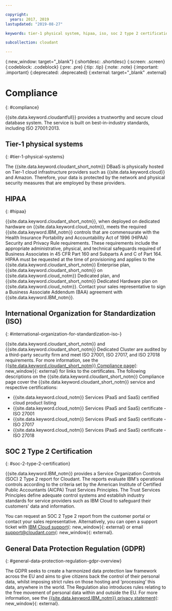 ```yaml
---

copyright:
  years: 2017, 2019
lastupdated: "2019-08-27"

keywords: tier-1 physical system, hipaa, iso, soc 2 type 2 certification, gdpr

subcollection: cloudant

---
```


{:new_window: target="_blank"}
{:shortdesc: .shortdesc}
{:screen: .screen}
{:codeblock: .codeblock}
{:pre: .pre}
{:tip: .tip}
{:note: .note}
{:important: .important}
{:deprecated: .deprecated}
{:external: target="_blank" .external}

<!-- Acrolinx: 2018-11-02 -->

# Compliance
{: #compliance}

{{site.data.keyword.cloudantfull}} provides a trustworthy and secure cloud database system.
The service is built on best-in-industry standards,
including ISO 27001:2013.

## Tier-1 physical systems
{: #tier-1-physical-systems}

The {{site.data.keyword.cloudant_short_notm}} DBaaS is physically hosted
on Tier-1 cloud infrastructure providers such as {{site.data.keyword.cloud}} and Amazon.
Therefore,
your data is protected by the network and physical security measures that are employed by these providers.

## HIPAA
{: #hipaa}

{{site.data.keyword.cloudant_short_notm}}, when deployed on dedicated hardware on {{site.data.keyword.cloud_notm}}, 
meets the required {{site.data.keyword.IBM_notm}} controls that are commensurate with the Health Insurance Portability and Accountability Act of 1996 (HIPAA) Security and Privacy Rule requirements. These requirements 
include the appropriate administrative, physical, and technical safeguards required of Business 
Associates in 45 CFR Part 160 and Subparts A and C of Part 164. HIPAA must be requested at the 
time of provisioning and applies to the {{site.data.keyword.cloudant_short_notm}} Enterprise plan, 
{{site.data.keyword.cloudant_short_notm}} on {{site.data.keyword.cloud_notm}} Dedicated plan, 
and {{site.data.keyword.cloudant_short_notm}} Dedicated Hardware plan on {{site.data.keyword.cloud_notm}}. Contact your sales representative to sign a Business Associate Addendum (BAA) agreement with {{site.data.keyword.IBM_notm}}.

## International Organization for Standardization (ISO)
{: #international-organization-for-standardization-iso-}

{{site.data.keyword.cloudant_short_notm}} and {{site.data.keyword.cloudant_short_notm}} Dedicated Cluster are audited by a third-party security firm and meet ISO 27001, ISO 27017, and ISO 27018 requirements. For more information, see the [{{site.data.keyword.cloudant_short_notm}} Compliance page]( https://www.ibm.com/cloud/compliance){: new_window}{: external} for links to the certificates. The following descriptions on the {{site.data.keyword.cloudant_short_notm}} Compliance page cover the {{site.data.keyword.cloudant_short_notm}} service and respective certifications:
 
- {{site.data.keyword.cloud_notm}} Services (PaaS and SaaS) certified cloud product listing
- {{site.data.keyword.cloud_notm}} Services (PaaS and SaaS) certificate - ISO 27001
- {{site.data.keyword.cloud_notm}} Services (PaaS and SaaS) certificate - ISO 27017
- {{site.data.keyword.cloud_notm}} Services (PaaS and SaaS) certificate - ISO 27018

## SOC 2 Type 2 Certification
{: #soc-2-type-2-certification}

{{site.data.keyword.IBM_notm}} provides a Service Organization Controls (SOC) 2 Type 2 report 
for Cloudant. The reports evaluate IBM's operational controls according to the criteria set 
by the American Institute of Certified Public Accountants (AICPA) Trust Services Principles. 
The Trust Services Principles define adequate control systems and establish industry standards 
for service providers such as IBM Cloud to safeguard their customers' data and information.

You can request an SOC 2 Type 2 report from the customer portal 
or contact your sales representative. Alternatively, you can open 
a support ticket with 
[IBM Cloud support](https://www.ibm.com/cloud/support){: new_window}{: external} 
or email 
[support@cloudant.com](mailto:support@cloudant.com){: new_window}{: external}.

## General Data Protection Regulation (GDPR)
{: #general-data-protection-regulation-gdpr-overview}

The GDPR seeks to create a harmonized data protection law 
framework across the EU and aims to give citizens back the control of their personal data, whilst 
imposing strict rules on those hosting and ‘processing’ this data, anywhere in the world. The 
Regulation also introduces rules relating to the free movement of personal data within and outside the EU. For more information, see the [{{site.data.keyword.IBM_notm}} privacy statement](https://www.ibm.com/privacy/){: new_window}{: external}.